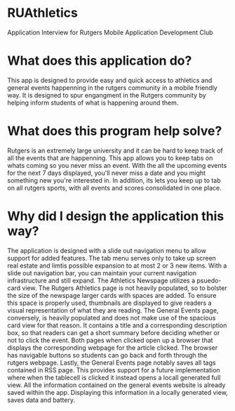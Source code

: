 # RUAthletics
Application Interview for Rutgers Mobile Application Development Club

# What does this application do?
This app is designed to provide easy and quick access to athletics and general events happenning in the rutgers community in a mobile friendly way. It is designed to spur engangment in the Rutgers community by helping inform students of what is happening around them.

# What does this program help solve?
Rutgers is an extremely large university and it can be hard to keep track of all the events that are happenning. This app allows you to keep tabs on whats coming so you never miss an event. With the all the upcoming events for the next 7 days displayed, you'll never miss a date and you might something new you're interested in. In addition, its lets you keep up to tab on all rutgers sports, with all events and scores consolidated in one place.

# Why did I design the application this way?
The application is designed with a slide out navigation menu to allow support for added features. The tab menu serves only to take up screen real estate and limtis possible expansion to at most 2 or 3 new items. With a slide out navigation bar, you can maintain your current navigation infrastructure and still expand. The Athletics Newspage utilizes a psuedo-card view. The Rutgers Athletics page is not heavily populated, so to bolster the size of the newspage larger cards with spaces are added. To ensure this space is properly used, thumbnails are displayed to give readers a visual representation of what they are reading. The General Events page, conversely, is heavily populated and does not make use of the spacious card view for that reason. It contains a title and a corresponding description box, so that readers can get a short summary before deciding whether or not to click the event. Both pages when clicked open up a browser that displays the corresponding webpage for the article clicked. The browser has navigable buttons so students can go back and forth through the rutgers webpage. Lastly, the General Events page notably saves all tags contained in RSS page. This provides support for a future implementation where when the tablecell is clicked it instead opens a locall generated full view. All the information contained on the general events website is already saved within the app. Displaying this information in a locally generated view, saves data and battery.
